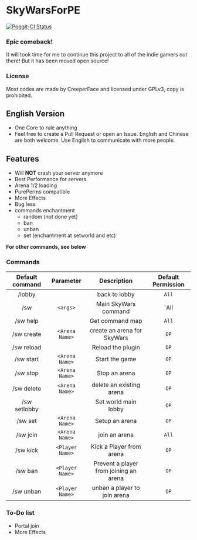 # SkyWarsForPE

[![Poggit-CI Status](https://poggit.pmmp.io/ci.badge/larryTheCoder/SkyWarsForPE/SkyWarsForPE)](https://poggit.pmmp.io/ci/larryTheCoder/SkyWarsForPE)

### Epic comeback!
It will took time for me to continue this project to all of the indie gamers out there!
But it has been moved open source!

### License
Most codes are made by CreeperFace and licensed under GPLv3, copy is prohibited.

## English Version

* One Core to rule anything
* Feel free to create a Pull Request or open an Issue. English and Chinese are both welcome. Use English to communicate with more people.

## Features
* Will **NOT** crash your server anymore
* Best Performance for servers
* Arena 1/2 loading
* PurePerms compatible 
* More Effects
* Bug less
* commands enchantment 
  - random (not done yet)
  - ban
  - unban
  - set (enchantment at setworld and etc)

**For other commands, see below**

### Commands
| Default command | Parameter | Description | Default Permission |
| :-----: | :-------: | :---------: | :-------: |
| /lobby | | back to lobby | `All` |
| /sw |`<args>` | Main SkyWars command | `All | OP` |
| /sw help | | Get command map | `All` |
| /sw create | `<Arena Name>` | create an arena for SkyWars | `OP` |
| /sw reload | | Reload the plugin | `OP` |
| /sw start | `<Arena Name>` | Start the game | `OP` |
| /sw stop | `<Arena Name>` | Stop an arena | `OP` |
| /sw delete | `<Arena Name>` | delete an existing arena | `OP` |
| /sw setlobby | | Set world main lobby | `OP` |
| /sw set | `<Arena Name>` | Setup an arena | `OP` |
| /sw join | `<Arena Name>` | join an arena | `All` |
| /sw kick | `<Player Name>` | Kick a Player from arena | `OP` |
| /sw ban | `<Player Name>`| Prevent a player from joining an arena| `OP` |
| /sw unban | `<Player Name>`| unban a player to join arena | `OP` |

### To-Do list
* Portal join
* More Effects
